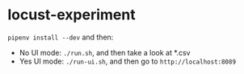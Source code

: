 # locust-experiment

`pipenv install --dev` and then:

* No UI mode: `./run.sh`, and then take a look at *.csv
* Yes UI mode: `./run-ui.sh`, and then go to `http://localhost:8089`
